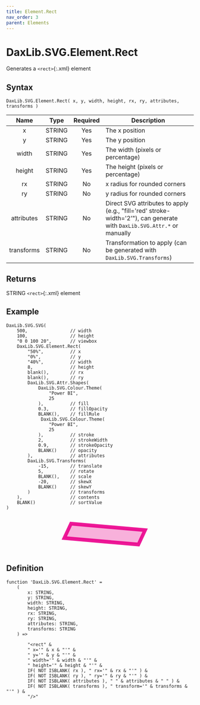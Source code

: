 ```yaml
---
title: Element.Rect
nav_order: 3
parent: Elements
---
```


# DaxLib.SVG.Element.Rect

Generates a `<rect>`{:.xml} element

## Syntax

```dax
DaxLib.SVG.Element.Rect( x, y, width, height, rx, ry, attributes, transforms )
```

| Name       | Type   | Required | Description                                                               |
|:---:|:---:|:---:|---|
| x          | <span class="type-label string">STRING</span> | Yes      | The x position                                                           |
| y          | <span class="type-label string">STRING</span> | Yes      | The y position                                                           |
| width      | <span class="type-label string">STRING</span> | Yes      | The width (pixels or percentage)                                         |
| height     | <span class="type-label string">STRING</span> | Yes      | The height (pixels or percentage)                                        |
| rx         | <span class="type-label string">STRING</span> | No       | x radius for rounded corners                                   |
| ry         | <span class="type-label string">STRING</span> | No       | y radius for rounded corners                                   |
| attributes | <span class="type-label string">STRING</span> | No       | Direct SVG attributes to apply (e.g., "fill='red' stroke-width='2'"), can generate with `DaxLib.SVG.Attr.*` or manually |
| transforms | <span class="type-label string">STRING</span> | No       | Transformation to apply (can be generated with `DaxLib.SVG.Transforms`)   |

## Returns

<span class="type-label string">STRING</span> `<rect>`{:.xml} element

## Example

```dax
DaxLib.SVG.SVG( 
    500,                // width
    100,                // height
    "0 0 100 20",       // viewbox
    DaxLib.SVG.Element.Rect(
        "50%",          // x
        "0%",           // y
        "40%",          // width
        8,              // height
        blank(),        // rx
        blank(),        // ry
        DaxLib.SVG.Attr.Shapes(
            DaxLib.SVG.Colour.Theme(
                "Power BI",
                25
            ),          // fill
            0.3,        // fillOpacity
            BLANK(),    // fillRule
             DaxLib.SVG.Colour.Theme(
                "Power BI",
                25
            ),          // stroke
            2,          // strokeWidth
            0.9,        // strokeOpacity
            BLANK()     // opacity
        ),              // attributes
        DaxLib.SVG.Transforms(
            -15,        // translate
            5,          // rotate
            BLANK(),    // scale
            -20,        // skewX
            BLANK()     // skewY
        )               // transforms
    ),                  // contents
    BLANK()             // sortValue
)
```

<svg width='500' height='100' viewbox= '0 0 100 20' xmlns='http://www.w3.org/2000/svg'><rect x='50%' y='0%' width='40%' height='8' fill='#EC008C' fill-opacity='0.3' stroke='#EC008C' stroke-width='2' stroke-opacity='0.9'   transform='translate(-15) rotate(5) skewX(-20) '/></svg>

## Definition

```dax
function 'DaxLib.SVG.Element.Rect' =
    (
        x: STRING,
        y: STRING,
        width: STRING,
        height: STRING,
        rx: STRING,
        ry: STRING,
        attributes: STRING,
        transforms: STRING
    ) =>

        "<rect" &
        " x='" & x & "'" &
        " y='" & y & "'" &
        " width='" & width & "'" &
        " height='" & height & "'" &
        IF( NOT ISBLANK( rx ), " rx='" & rx & "'" ) &
        IF( NOT ISBLANK( ry ), " ry='" & ry & "'" ) &
        IF( NOT ISBLANK( attributes ), " " & attributes & " " ) &
        IF( NOT ISBLANK( transforms ), " transform='" & transforms & "'" ) & 
        "/>"
```